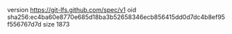 version https://git-lfs.github.com/spec/v1
oid sha256:ec4ba60e8770e685d18ba3b52658346ecb856415dd0d7dc4b8ef95f556767d7d
size 1873
